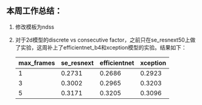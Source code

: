 ## 本周工作总结：

1. 修改模板为ndss

2. 对于2d模型的discrete vs consecutive factor，之前只在se_resnext50上做了实验，这周补上了efficientnet_b4和xception模型的实验。结果如下：

   | max_frames | se_resnext | efficientnet | xception |
   | ---------- | ---------- | ------------ | -------- |
   | 1          | 0.2731     | 0.2686       | 0.2923   |
   | 3          | 0.3002     | 0.2965       | 0.3203   |
   | 5          | 0.3171     | 0.3205       | 0.3096   |